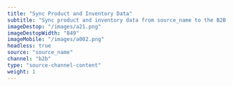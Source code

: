 ```yaml
---
title: "Sync Product and Inventory Data"
subtitle: "Sync product and inventory data from source_name to the B2B Trade Store."
imageDestop: "/images/a21.png"
imageDestopWidth: "849"
imageMobile: "/images/a002.png"
headless: true
source: "source_name"
channel: "b2b"
type: "source-channel-content"
weight: 1
---
```

